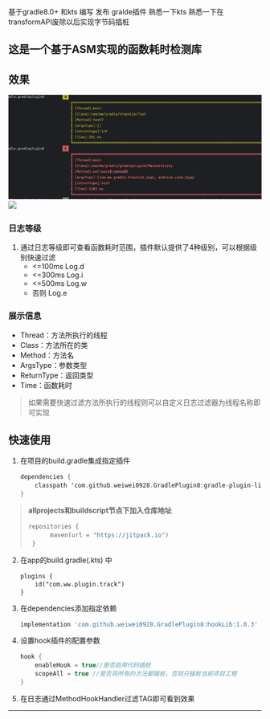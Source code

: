 基于gradle8.0+   和kts 编写 发布 gralde插件 熟悉一下kts   熟悉一下在transformAPI废除以后实现字节码插桩
## 这是一个基于ASM实现的函数耗时检测库

## 效果

![img.png](img.png)![](/png/2021827-165528.png)

### 日志等级

1. 通过日志等级即可查看函数耗时范围，插件默认提供了4种级别，可以根据级别快速过滤
   - <=100ms Log.d
   - <=300ms Log.i
   - <=500ms Log.w
   - 否则 Log.e

### 展示信息

- Thread：方法所执行的线程
- Class：方法所在的类
- Method：方法名
- ArgsType：参数类型
- ReturnType：返回类型
- Time：函数耗时

> 如果需要快速过滤方法所执行的线程则可以自定义日志过滤器为线程名称即可实现

## 快速使用

1. 在项目的build.gradle集成指定插件

   ```kotlin
   dependencies {
       classpath 'com.github.weiwei0928.GradlePlugin8:gradle-plugin-lib:1.0.3' //依赖插件仓库
   }
   ```

> **allprojects和buildscript节点下加入仓库地址**
>
> ```kotlin
> repositories {
>  		maven(url = "https://jitpack.io")
>  }
>  ```

2. 在app的build.gradle(.kts) 中

   ```.kotlin
   plugins {
       id("com.ww.plugin.track")
   }
   ```

3. 在dependencies添加指定依赖

   ```groovy
   implementation 'com.github.weiwei0928.GradlePlugin8:hookLib:1.0.3'
   ```

4. 设置hook插件的配置参数

   ```kotlin
   hook {
       enableHook = true//是否启用代码插桩
       scopeAll = true //是否将所有的方法都插桩，否则只插桩当前项目工程
   }
   
   ```

5. 在日志通过MethodHookHandler过滤TAG即可看到效果

------





